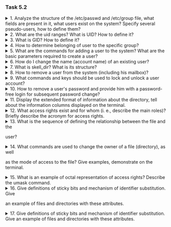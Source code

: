 ### Task 5.2

<details><summary>1. Analyze the structure of the /etc/passwd and /etc/group file, what fields are 
present in it, what users exist on the system? Specify several pseudo-users, how 
to define them? </summary>
The /etc/passwd file structure consists of:

* registration name; 
* encrypted password; 
* user identifier;  
* default group identifier; 
* personal data field; 
* home directory; 
*command interpreter.
</p>
Example:
</p>
<img src="https://github.com/Ponomarenko-Daria/DevOps_online_Avdeevka_2021Q4/blob/master/m5/Screenshots5.2/1.1.jpg"></p>
Groups are defined in the / etc / group file  

The /etc/group file structure:

- group name;
- encrypted password;
- group identifier;
- list of members.
</p>
Example:
</p>
<img src="https://github.com/Ponomarenko-Daria/DevOps_online_Avdeevka_2021Q4/blob/master/m5/Screenshots5.2/1.2.jpg"></p>
</p>
To see a list of all users, you need to enter the command

    cat /etc/passwd

</p>
</details>

<details><summary>2. What are the uid ranges? What is UID? How to define it?</summary>
UID (User ID) is a unique number assigned to each user. Used to identify a user in the system and determine which system resources the user has access to.  
</p>
  UID values in the range 0 to 99 are statically allocated by the system, while UIDs in the range 100 to 499 are reserved for dynamic allocation by system administrators and post-installation scripts.
  There are also special ranges:
  60001-60513: UID for home directories managed by systemd -homed
  61184-65519 (0xef00-0xffef): UID for dynamic users.
  </p>
  </details>
  
  
<details><summary>3. What is GID? How to define it?</summary>
GID (Group ID) - the group identifier is used to organize access for several users to some resources. 
  </p>
  The user must belong at least to the default group.
  The id command is used to find the group ID.
  
      id
     
 <img src="https://github.com/Ponomarenko-Daria/DevOps_online_Avdeevka_2021Q4/blob/master/m5/Screenshots5.2/3.1.jpg"></p>
 </p>
 You can determine the group ID of a specific user using the command:
 
    id -g {UserNameHere}

You can find out all the groups to which a user belongs using the command:

    id -G {UserNameHere}
    
 </p>
  </details>
  
<details><summary>4. How to determine belonging of user to the specific group?</summary>
You can see which groups a user belongs to using the id or groups / command.  

For example:
<img src="https://github.com/Ponomarenko-Daria/DevOps_online_Avdeevka_2021Q4/blob/master/m5/Screenshots5.2/4.1.jpg"></p>
</p>
 </details>

<details><summary>5. What are the commands for adding a user to the system? What are the basic 
parameters required to create a user?</summary>
To create a user, use the command: useradd [OPTIONS] UserName.  

For example:
  
      sudo useradd USERNAME;
      
 </p>
 Basic parameters when creating a user:
 
 * -b - base directory for placing the user's home directory, /home by default;
 * -d - home directory where the user's files will be placed;
 * -e - date when the user account will be blocked, in YYYY-MM-DD format;
 * -c - account comment;
 * -f - block the account immediately after creation;
 * -g - user's primary group;
 * -G - list of additional groups;
 * -k - directory with configuration file templates;
 * -m - create the user's home directory if it does not exist;
 * -M - do not create a home folder;
 * -N - do not create a group with a username;
 * -o - allow creation of a linux user with a non-unique UID;
 * -p - set user password;
 * -u - identifier for the user;
 * -D - display options that are used by default to create a user. If you specify another parameter along with this option, its default value will be overridden.
 </details>


<details><summary>6. How do I change the name (account name) of an existing user?</summary>
To change the name of an existing user, you first need to log out of the account whose name we will be changing.  

Also, when changing the username, the group, home directory and UID will remain the same.  

The command syntax looks like this:

    $ usermod -l new_username old_username
    
 For example:
 
    sudo usermod -l daria kolya
    
 In this example, we are changing the existing username kolya to daria.
 </p></p>
 </details>

<details><summary>7. What is skell_dir? What is its structure?</summary>
The /etc/skel/ directory is used to start the home directory when a user is first created.  

An example of the "skeletons" layout of user files:

 </p><img src="https://github.com/Ponomarenko-Daria/DevOps_online_Avdeevka_2021Q4/blob/master/m5/Screenshots5.2/7.1.jpg"></p>
 
 </p><img src="https://github.com/Ponomarenko-Daria/DevOps_online_Avdeevka_2021Q4/blob/master/m5/Screenshots5.2/7.2.jpg"></p>
 
  </details> 
  
<details><summary>8. How to remove a user from the system (including his mailbox)?</summary>
Deleting a user is done using the deluser command. Command syntax:
 
    $ deluser [OPTIONS] UserName;
    
 The deluser command settings are located in the /etc/deluser.conf file.  
 
 Among the many settings there is indicated what to do with the home folder and files.  
 
 You can view and change these settings as follows:
 
     vi /etc/deluser.conf
     
 There are the following settings:
 
* REMOVE_HOME - remove the user's home directory
* REMOVE_ALL_FILES - remove all user files
* BACKUP - back up user files
* BACKUP_TO - backup folder
* ONLY_IF_EMPTY - remove the user's group if it is empty.
 </p>
 
 These options are also supported. They are similar to the settings, but have more options:
 * --system - delete only if this is a system user
 * --backup - make a backup copy of the user's files
 * --backup-to - folder for backups
 * --remove-home - remove home folder
 * --remove-all-files - remove all user files in the file system
 </p>
  You can also use the userdel utility to delete a user, it works a little differently.  
  
  Syntax:
  
      $ userdel [OPTIONS] UserName
      
* -f, --force - force deletion, even if the user is still logged in.
* -r, --remove - remove the user's home directory and files on the system.
* -Z Delete all SELinux objects for this user.
</p>
The best way to remove a user from the server is to use the advanced method.

1) Deny the user access to the system and prohibit the launch of new processes.

    passwd --lock losst
    
 2) We complete all processes running on behalf of the user.
 
    pgrep -u losst
    
 3) If necessary, make a backup.
 
     tar jcvf /user-backups/losst-backup.tar.bz2 /home/losst

 4) Delete the user account.
 For Debian
 
     deluser --remove-home losst
     
 For Red Hat
 
    userdel --remove losst
    
 If you want to delete all files owned by a user on the system:
 
    deluser --remove-all-files losst
  </details>   
 
<details><summary>9. What commands and keys should be used to lock and unlock a user account?</summary>
The first way is achieved with the passwd command.  

- To lock use the -l or --lock option:
 
    passwd -l user_name
    
- To unlock a user using the passwd command, use the -u or --unlock option:

    passwd -l user_name
    
Second way
You can also lock and unlock a user using the usermod command.  

- In order to block a user, use the -L option:

    usermod -L user_name
    
- In order to unblock a user, use the -U option:

    usermod -U user_name
    
    
 The usermod command works on the /etc/passwd file so that a blocked user can still log in via SSH keys.  
 
 There are various ways to solve this problem.  
 
 For example, you can change the user's shell to nologin. This will prevent the user from entering the shell.  
 
 Another way is to block the user and provide an expiration date in the past. It works like this, it disables the account on the past date and then locks it.  
 
 It is important to make sure that the past date is between 1970-01-02 and the current date.
 
    usermod -L --expiredate 1970-01-02 user_name
 

This can be undone with the command:

    usermod -U --expiredate ''user_name

 
 The third way to lock and unlock a user is using the chage command.  
 
 - Block user:
 
    chage -E 1 username
    
 - Unblock user:
 
    chage -E -1 username
    
 Passwd -S user_name is used to check user status
  </details>
  
 <details><summary>10. How to remove a user's password and provide him with a password-free 
login for subsequent password change? </summary>
The passwd command is used to change the password.  

For the root user:

    sudo passwd

For another user:  

Log in as root, type passwd followed by the username whose password you want to change.

    passwd username 
    
  </details>
  
 <details><summary>11. Display the extended format of information about the directory, tell about 
the information columns displayed on the terminal.</summary>
The extended directory information format is ls -l.  

There is such information
</p>
<img src="https://github.com/Ponomarenko-Daria/DevOps_online_Avdeevka_2021Q4/blob/master/m5/Screenshots5.2/11.1.jpg"></p>
In the first column, the first character is the file object type, such as directory (d), followed by permissions.  

The second column indicates the number of hard links to the file.  

Next, the names of the owner, group, size, last modified date and file name.

  </details>
  
   <details><summary>12. What access rights exist and for whom (i. e., describe the main roles)? 
Briefly describe the acronym for access rights.</summary>


Basic file permissions.
- Read - allows you to view the contents of the file, but not to write.
- Write - allows you to write new data to a file or change existing ones, and also allows you to create and modify files and directories.
- Execution - It is not possible to execute a program if it does not have the execution flag. This attribute is set for all programs and scripts so that the system understands that this file needs to be run as a program.  


Main three roles:
- Owner - a set of rights for the user who created the file or the owner set for this file. Usually has all the rights.
- Group - any user group that exists in the system and is associated with the file. But it can only be one group.
- (Other) The rest are all users, except for the owner and users who are members of the file's group.

Special file permissions  

In order to be able to use programs by users on behalf of the superuser without his knowledge, such a thing as the SUID and SGID bits was invented.
- SUID - if this bit is set, then when the program is executed, the identifier of the user from which it was launched is replaced by the identifier of the owner of the file. notice that this allows normal users to run programs as root;
- SGID - this flag works similarly, only differs in that the user is considered a member of the group with which the file is associated, and not the group, it actually applies to items. If the SGID is set on a directory, all files created in it will be covered with the directory's group, not the user. This behavior is used for favorite folders;
- Sticky-bit - This bit is also used to create very large folders. If set, users can only create, read, and run files, but cannot delete files owned by other users.
  </details>
  
   <details><summary>13. What is the sequence of defining the relationship between the file and the 
user?</summary>

In order to find out the rights to the file, we execute the following command ls -l .
For file permissions in linux, dashes are responsible here. 
The first is the file type, which is discussed in a separate article. 
Then there are groups of rights, first for the owner, for the group and for everyone else.
Only nine dashes for rights and one for type.

The meaning of the conditional values of the permission flags:
- --- - no permissions;
- --x - only execution of the program is allowed;
- -w- - only writing and modifying the file is allowed;
- -wx - allowed to change and execute. if it is a directory, the contents cannot be viewed;
- r-- - read-only permission;
- r-x - read-only and execute;
- rw- - read and write only;
- rwx - all permissions;
- --s - SUID or SGID bit is set, the first is displayed in the field for the owner, the second for the group;
- --t - sticky-bit is set, which means users cannot delete this file.
  </details>
  
   <details><summary>14. What commands are used to change the owner of a file (directory), as well 
as the mode of access to the file? Give examples, demonstrate on the terminal.</summary>
You can use the chown command to change the owner of a directory (file).
Change of owner only:
</p><img src="https://github.com/Ponomarenko-Daria/DevOps_online_Avdeevka_2021Q4/blob/master/m5/Screenshots5.2/14.1.jpg"></p>
Change owner and group:
</p><img src="https://github.com/Ponomarenko-Daria/DevOps_online_Avdeevka_2021Q4/blob/master/m5/Screenshots5.2/14.2.jpg"></p>
To change permissions, I used the chmod command.
 </p><img src="https://github.com/Ponomarenko-Daria/DevOps_online_Avdeevka_2021Q4/blob/master/m5/Screenshots5.2/14.3.jpg"></p> 
  </details>
  
   <details><summary>15. What is an example of octal representation of access rights? Describe the 
umask command.</summary>
</p>
An example of an octal value:  

-rwxr--rw- 746  

-rwxr-xr-x 755  

Some permissions only make sense in combination with others.  

For example, chmod 444 [namefile] - everyone has read-only access.  

umask command  

The umask command sets the permissions mask for new files and directories.  

When creating a new file, the system requires a rights mask. On its basis, the mask is calculated. The default mask is 0002.  

It turns out that the mask contains the rights that will not be set for the file. For example, 666-002=664.  

You cannot allow the execution of files using a mask!  

Syntax:

    umask [OPTIONS] octal mask

Utility options.
- -p - output the umask command, which, when executed, will set the current mask in octal form;
- -S - display the default permissions for the folder in the format u=rwx, g=rwx, o=rwx calculated by the current mask.
  </details>
  
   <details><summary>16. Give definitions of sticky bits and mechanism of identifier substitution. Give 
an example of files and directories with these attributes.</summary>

SUID(SetUID), SGID(SetGID), Sticky bit.  

SetUID - permission bit. Allows you to elevate the user's privileges if necessary. Here the file is run on behalf of the user. For example, sudo.  

The following command is used to set the bit:

    chmod u+s <filename>
    
 </p><img src="https://github.com/Ponomarenko-Daria/DevOps_online_Avdeevka_2021Q4/blob/master/m5/Screenshots5.2/15.1.jpg"></p>
 
SetGID - Similar to SetUID, but the file is run as the group that owns the file.  

For example, the crontab command. To set this bit, use the command:

    chmod g+s <filename>
    
</p><img src="https://github.com/Ponomarenko-Daria/DevOps_online_Avdeevka_2021Q4/blob/master/m5/Screenshots5.2/15.2.jpg"></p>
 
Sticky bit. It is mainly used for directories to protect files in them.  

An example is the /tmp directory.  

The command is used to install:

    chmod +t <filename>
 
</p><img src="https://github.com/Ponomarenko-Daria/DevOps_online_Avdeevka_2021Q4/blob/master/m5/Screenshots5.2/15.3.jpg"></p>
Removing special bits:

    chmod u-s <filename>
    chmod g-s <filename>
    chmod -t <filename>
    
    </p>
    
  </details>
  
   <details><summary>17. Give definitions of sticky bits and mechanism of identifier substitution. Give 
an example of files and directories with these attributes.</summary>
The r and x attributes must be present.  

x - execution permission,  

r - read permission.  

x without r is meaningless.
  </details>
